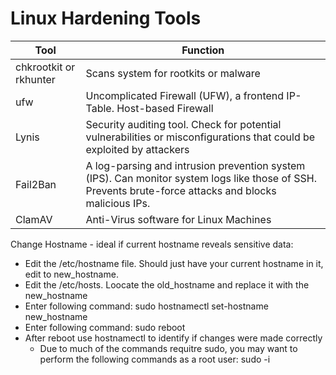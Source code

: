 # Linux Hardening Tools

| Tool | Function |
| --- | --- |
| chkrootkit or rkhunter | Scans system for rootkits or malware |
| ufw | Uncomplicated Firewall (UFW), a frontend IP-Table. Host-based Firewall |
| Lynis | Security auditing tool. Check for potential vulnerabilities or misconfigurations that could be exploited by attackers |
| Fail2Ban | A log-parsing and intrusion prevention system (IPS). Can monitor system logs like those of SSH. Prevents brute-force attacks and blocks malicious IPs. |
| ClamAV | Anti-Virus software for Linux Machines |

Change Hostname - ideal if current hostname reveals sensitive data: 
* Edit the /etc/hostname file. Should just have your current hostname in it, edit to new_hostname.
* Edit the /etc/hosts. Loocate the old_hostname and replace it with the new_hostname
* Enter following command: sudo hostnamectl set-hostname new_hostname
* Enter following command: sudo reboot
* After reboot use hostnamectl to identify if changes were made correctly
  * Due to much of the commands requitre sudo, you may want to perform the following commands as a root user: sudo -i
